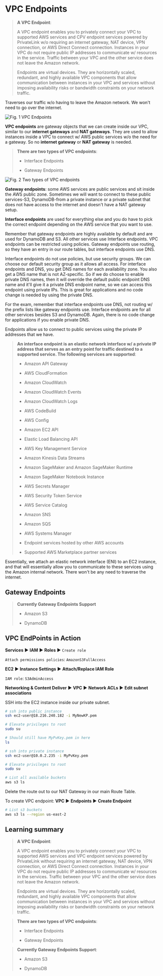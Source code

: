 # VPC Endpoints

> **A VPC Endpoint**:
>
> A VPC endpoint enables you to privately connect your VPC to supported AWS services and CPV endpoint services powered by PrivateLink w/o requiring an internet gateway, NAT device, VPN connection, or AWS Direct Connect connection. Instances in your VPC do not require public IP addresses to communicate w/ resources in the service. Traffic between your VPC and the other service does not leave the Amazon network.
>
> Endpoints are virtual devices. They are horizontally scaled, redundant, and highly available VPC components that allow communication between instances in your VPC and services without imposing availability risks or bandwidth constraints on your network traffic.

Traverses our traffic w/o having to leave the Amazon network. We won't need to go over the internet.

![Fig. 1 VPC Endpoints](../../../../img/SAA-CO2/virtual-private-cloud/endpoints/diagram-i.png)

**VPC endpoints** are gateway objects that we can create inside our VPC, similar to our **internet gateways** and **NAT gateways**. They are used to allow instances inside a VPC to connect w/ AWS public services w/o the need for a gateway. So no **internet gateway** or **NAT gateway** is needed.

> **There are two types of VPC endpoints**:
>
> * Interface Endpoints
>
> * Gateway Endpoints

![Fig. 2 Two types of VPC endpoints](../../../../img/SAA-CO2/virtual-private-cloud/endpoints/diagram-ii.png)

**Gateway endpoints**: some AWS services are public services and sit inside the AWS public zone. Sometimes we will want to connect to these public services-S3, DynamoDB-from a private instance or a private subnet that does not have access to the internet and doesn't have a NAT gateway setup.

**Interface endpoints** are used for everything else and you do have to pick the correct endpoint depending on the AWS service that you want to use.

Remember that gateway endpoints are highly available by default and are used for DynamoDB and S3. All other services use Interface endpoints. VPC endpoints can be restricted using policies. Gateway endpoints use routing, so they have an entry in our route tables, but interface endpoints use DNS.

Interface endpoints do not use policies, but use security groups. We can choose our default security group as it allows all access. For interface endpoints and DNS, you get DNS names for each availability zone. You also get a DNS name that is not AZ-specific. So if we do choose to enable private DNS names, then it will override the default public endpoint DNS name and it'll give it a private DNS endpoint name, so we can access this endpoint using private IPs. This is great for applications and no code change is needed by using the private DNS.

For the exam, remember that interface endpoints use DNS, not routing w/ the prefix lists like gateway endpoints use. Interface endpoints are for all other services besides S3 and DynamoDB. Again, there is no code change for applications if you enable private DNS.

Endpoints allow us to connect to public services using the private IP addresses that we have.

> **An interface endpoint is an elastic network interface w/ a private IP address that serves as an entry point for traffic destined to a supported service. The following services are supported**:
>
> * Amazon API Gateway
>
> * AWS CloudFormation
>
> * Amazon CloudWatch
>
> * Amazon CloudWatch Events
>
> * Amazon CloudWatch Logs
>
> * AWS CodeBuild
>
> * AWS Config
>
> * Amazon EC2 API
>
> * Elastic Load Balancing API
>
> * AWS Key Management Service
>
> * Amazon Kinesis Data Streams
>
> * Amazon SageMaker and Amazon SageMaker Runtime
>
> * Amazon SageMaker Notebook Instance
>
> * AWS Secrets Manager
>
> * AWS Security Token Service
>
> * AWS Service Catalog
>
> * Amazon SNS
>
> * Amazon SQS
>
> * AWS Systems Manager
>
> * Endpoint services hosted by other AWS accounts
>
> * Supported AWS Marketplace partner services

Essentially, we attach an elastic network interface (ENI) to an EC2 instance, and that will essentially allow you to communicate to these services using the Amazon internal network. There won't be any need to traverse the internet.

## Gateway Endpoints

> **Currently Gateway Endpoints Support**
>
> * Amazon S3
>
> * DynamoDB

## VPC EndPoints in Action

**Services** ▶︎ **IAM** ▶︎ **Roles** ▶︎ `Create role`

`Attach permissions policies`: `AmazonS3FullAccess`

**EC2** ▶︎ **Instance Settings** ▶︎ **Attach/Replace IAM Role**

`IAM role`: `S3AdminAccess`

**Networking & Content Deliver** ▶︎ **VPC** ▶︎ **Network ACLs** ▶︎ **Edit subnet associations**

SSH into the EC2 instance inside our private subnet.

```zsh
# ssh into public instance
ssh ec2-user@18.216.240.182 -i MyNewKP.pem

# Elevate privileges to root
sudo su

# Should still have MyPvKey.pem in here
ls

# ssh into private instance
ssh ec2-user@10.0.2.235 -i MyPvKey.pem

# Elevate privileges to root
sudo su

# List all available buckets
aws s3 ls
```

Delete the route out to our NAT Gateway in our main Route Table.

To create VPC endpoint: **VPC** ▶︎ **Endpoints** ▶︎ **Create Endpoint**

```zsh
# List s3 buckets
aws s3 ls --region us-east-2
```

## Learning summary

> **A VPC Endpoint**:
>
> A VPC endpoint enables you to privately connect your VPC to supported AWS services and VPC endpoint services powered by PrivateLink without requiring an internet gateway, NAT device, VPN connection, or AWS Direct Connect connection. Instances in your VPC do not require public IP addresses to communicate w/ resources in the services. Traffic between your VPC and the other service does not leave the Amazon network.
>
> Endpoints are virtual devices. They are horizontally scaled, redundant, and highly available VPC components that allow communication between instances in your VPC and services without imposing availability risks or bandwidth constraints on your network traffic.

> **There are two types of VPC endpoints**:
>
> * Interface Endpoints
>
> * Gateway Endpoints

> **Currently Gateway Endpoints Support**:
>
> * Amazon S3
>
> * DynamoDB
